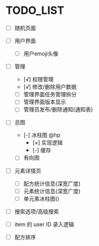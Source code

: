 # TODO_LIST

- [ ] 随机页面
- [ ] 用户界面
    - [ ] 用户emoji头像
- [ ] 管理
    - [√] 权限管理
    - [√] 修改/删除用户数据
    - [ ] 管理界面任务管理拆分
    - [ ] 管理界面版本显示
    - [ ] 管理员发布/删除通知(通知表)
- [ ] 总图
    - [-] 冰柱图 @hp
        - [×] 实现逻辑
        - [-] 缓存
    - [ ] 有向图
- [ ] 元素详情页
    - [ ] 配方统计信息(深宽广度)
    - [ ] 元素统计信息(深宽广度)
    - [ ] 单元素冰柱图()
- [ ] 搜索选项/高级搜索
- [ ] item 的 user ID 录入逻辑
- [ ] 配方排序


